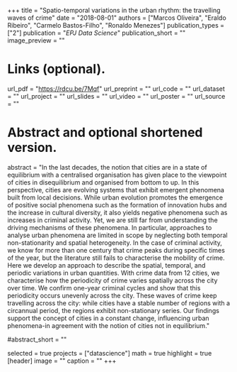 +++
title = "Spatio-temporal variations in the urban rhythm: the travelling waves of crime"
date = "2018-08-01"
authors = ["Marcos Oliveira", "Eraldo Ribeiro", "Carmelo Bastos-Filho", "Ronaldo Menezes"]
publication_types = ["2"]
publication = "_EPJ Data Science_"
publication_short = ""
image_preview = ""

# Links (optional).
url_pdf = "https://rdcu.be/7Mqf"
url_preprint = ""
url_code = ""
url_dataset = ""
url_project = ""
url_slides = ""
url_video = ""
url_poster = ""
url_source = ""

# Abstract and optional shortened version.
abstract = "In the last decades, the notion that cities are in a state of equilibrium with a centralised organisation has given place to the viewpoint of cities in disequilibrium and organised from bottom to up. In this perspective, cities are evolving systems that exhibit emergent phenomena built from local decisions. While urban evolution promotes the emergence of positive social phenomena such as the formation of innovation hubs and the increase in cultural diversity, it also yields negative phenomena such as increases in criminal activity. Yet, we are still far from understanding the driving mechanisms of these phenomena. In particular, approaches to analyse urban phenomena are limited in scope by neglecting both temporal non-stationarity and spatial heterogeneity. In the case of criminal activity, we know for more than one century that crime peaks during specific times of the year, but the literature still fails to characterise the mobility of crime. Here we develop an approach to describe the spatial, temporal, and periodic variations in urban quantities. With crime data from 12 cities, we characterise how the periodicity of crime varies spatially across the city over time. We confirm one-year criminal cycles and show that this periodicity occurs unevenly across the city. These waves of crime keep travelling across the city: while cities have a stable number of regions with a circannual period, the regions exhibit non-stationary series. Our findings support the concept of cities in a constant change, influencing urban phenomena-in agreement with the notion of cities not in equilibrium."

#abstract_short = ""



selected = true
projects = ["datascience"]
math = true
highlight = true
[header]
image = ""
caption = ""
+++

